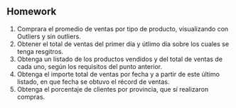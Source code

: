 ## Homework

1. Comprara el promedio de ventas por tipo de producto, visualizando con Outliers y sin outliers.
2. Obtener el total de ventas del primer día y útlimo día sobre los cuales se tenga resgitros.
3. Obtenga un listado de los productos vendidos y del total de ventas de cada uno, según los requisitos del punto anterior.
4. Obtenga el importe total de ventas por fecha y a partir de este último listado, en que fecha se obtuvo el récord de ventas.
5. Obtenga el porcentaje de clientes por provincia, que sí realizaron compras.
